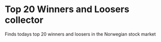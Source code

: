 # Top 20 Winners and Loosers collector

Finds todays top 20 winners and loosers in the Norwegian stock market
